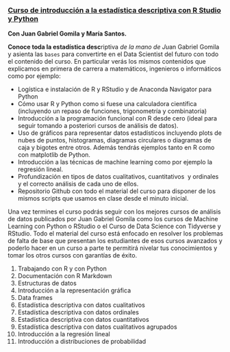 ### [Curso de introducción a la estadística descriptiva con R Studio y Python](https://www.udemy.com/estadistica-descriptiva/?couponCode=FROM_BOKDOWN_RSTUDIO)

**Con Juan Gabriel Gomila y María Santos.**

**Conoce toda la estadística desc**riptiva *de la mano de Ju*an Gabriel Gomila y asienta las `bases` para convertirte en el Data Scientist del futuro con todo el contenido del curso. En particular verás los mismos contenidos que explicamos en primera de carrera a matemáticos, ingenieros o informáticos como por ejemplo:

-   Logística e instalación de R y RStudio y de Anaconda Navigator para Python
-   Cómo usar R y Python como si fuese una calculadora científica (incluyendo un repaso de funciones, trigonometría y combinatoria)
-   Introducción a la programación funcional con R desde cero (ideal para seguir tomando a posteriori cursos de análisis de datos).
-   Uso de gráficos para representar datos estadísticos incluyendo plots de nubes de puntos, histogramas, diagramas circulares o diagramas de caja y bigotes entre otros. Además tendrás ejemplos tanto en R como con matplotlib de Python.
-   Introducción a las técnicas de machine learning como por ejemplo la regresión lineal.
-   Profundización en tipos de datos cualitativos, cuantitativos  y ordinales y el correcto análisis de cada uno de ellos.
-   Repositorio Github con todo el material del curso para disponer de los mismos scripts que usamos en clase desde el minuto inicial.

Una vez termines el curso podrás seguir con los mejores cursos de análisis de datos publicados por Juan Gabriel Gomila como los cursos de Machine Learning con Python o RStudio o el Curso de Data Science con Tidyverse y RStudio. Todo el material del curso está enfocado en resolver los problemas de falta de base que presentan los estudiantes de esos cursos avanzados y poderlo hacer en un curso a parte te permitirá nivelar tus conocimientos y tomar los otros cursos con garantías de éxito.

1.  Trabajando con R y con Python
2.  Documentación con R Markdown
3.  Estructuras de datos
4.  Introducción a la representación gráfica
5.  Data frames
6.  Estadística descriptiva con datos cualitativos
7.  Estadística descriptiva con datos ordinales
8.  Estadística descriptiva con datos cuantitativos
9.  Estadística descriptiva con datos cualitativos agrupados
10. Introducción a la regresión lineal
11. Introducción a distribuciones de probabilidad
